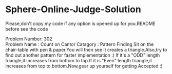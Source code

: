 # Sphere-Online-Judge-Solution
Please,don't copy my code if any option is opened up for you.README before see the code

Problem Number: 302 	
Problem Name : Count on Cantor
Catagory : Pattern Finding
Sit on the chair-table with pen & paper.You will then see it creates a triangle.Also,try to find out another pattern for faster implementation :) If it's a "ODD" length triangle,it increases from bottom to top.If it is "Even" length triangle,it increases from top to bottom.Now,gear up yourself for getting Accepted :) 
